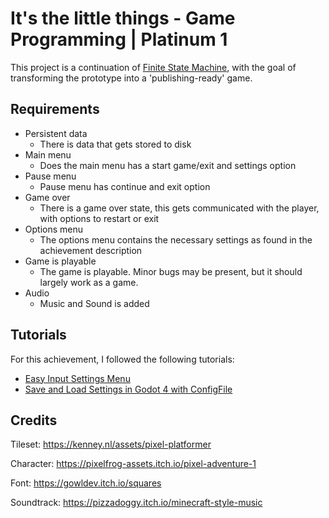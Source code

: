 # It's the little things - Game Programming | Platinum 1

This project is a continuation of [Finite State Machine](https://github.com/junyi-xie/game-dev-minor/tree/main/finite-state-machine), with the goal of transforming the prototype into a 'publishing-ready' game.

## Requirements

- Persistent data 
  - There is data that gets stored to disk
- Main menu 
  - Does the main menu has a start game/exit and settings option
- Pause menu 
  - Pause menu has continue and exit option
- Game over 
  - There is a game over state, this gets communicated with the player, with options to restart or exit
- Options menu 
  - The options menu contains the necessary settings as found in the achievement description
- Game is playable 
  - The game is playable. Minor bugs may be present, but it should largely work as a game.
- Audio 
  - Music and Sound is added

## Tutorials

For this achievement, I followed the following tutorials:

- [Easy Input Settings Menu](https://www.youtube.com/watch?v=ZDPM45cHHlI)
- [Save and Load Settings in Godot 4 with ConfigFile](https://www.youtube.com/watch?v=tfqJjDw0o7Y)

## Credits

Tileset: https://kenney.nl/assets/pixel-platformer

Character: https://pixelfrog-assets.itch.io/pixel-adventure-1

Font: https://gowldev.itch.io/squares

Soundtrack: https://pizzadoggy.itch.io/minecraft-style-music
